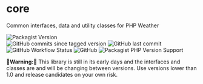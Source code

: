 # core

Common interfaces, data and utility classes for PHP Weather

![Packagist Version](https://img.shields.io/packagist/v/php-weather/common)  
![GitHub commits since tagged version](https://img.shields.io/github/commits-since/php-weather/common/0.3.1)
![GitHub last commit](https://img.shields.io/github/last-commit/php-weather/common)  
![GitHub Workflow Status](https://img.shields.io/github/actions/workflow/status/php-weather/common/php.yml?branch=main)
![GitHub](https://img.shields.io/github/license/php-weather/common)
![Packagist PHP Version Support](https://img.shields.io/packagist/php-v/php-weather/common)


**🚨Warning:🚨** This library is still in its early days 
and the interfaces and classes are and will be changing between
versions. Use versions lower than 1.0 and release candidates on your 
own risk.
